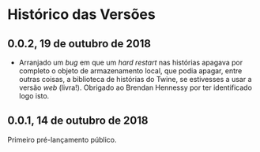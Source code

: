 # Histórico das Versões

## 0.0.2, 19 de outubro de 2018

-   Arranjado um _bug_ em que um _hard restart_ nas histórias apagava por completo
    o objeto de armazenamento local, que podia apagar, entre outras coisas, a biblioteca de histórias do Twine, se estivesses a usar a versão _web_ (livra!). Obrigado ao Brendan Hennessy por ter identificado logo isto.

## 0.0.1, 14 de outubro de 2018

Primeiro pré-lançamento público.
